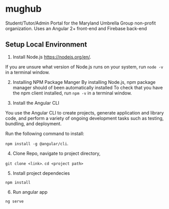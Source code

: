# mughub
Student/Tutor/Admin Portal for the Maryland Umbrella Group non-profit organization. 
Uses an Angular 2+ front-end and Firebase back-end 

## Setup Local Environment

1. Install Node.js https://nodejs.org/en/. 
  
  If you are unsure what version of Node.js runs on your system, run `node -v` in a terminal window.
  
2. Installing NPM Package Manger 
  By installing Node.js, npm package manager should of been automatically installed
  To check that you have the npm client installed, run `npm -v` in a terminal window.
  
3. Install the Angular CLI 
  
  You use the Angular CLI to create projects, generate application and library code, and perform a variety of ongoing development tasks such as testing, bundling,    and deployment.
  
  Run the following command to install:   
  
  `npm install -g @angular/cli`. 
  
4. Clone Repo, navigate to project directory, 

  `git clone <link>`. 
  `cd <project path>`
  
5. Install project dependecies 
  
  `npm install`
  
6. Run angular app 

  `ng serve`
  
  
  

